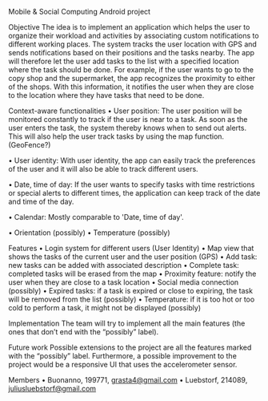 Mobile & Social Computing Android project

Objective 
The idea is to implement an application which helps the user to organize their workload and activities by associating custom notifications to different working places.
The system tracks the user location with GPS and sends notifications based on their positions and the tasks nearby.
The app will therefore let the user add tasks to the list with a specified location where the task should be done.
For example, if the user wants to go to the copy shop and the supermarket, the app recognizes the proximity to either of the shops.
With this information, it notifies the user when they are close to the location where they have tasks that need to be done.

Context-aware functionalities
•	User position:
	The user position will be monitored constantly to track if the user is near to a task. As soon as the user
	enters the task, the system thereby knows when to send out alerts. This will also help the user track tasks
	by using the map function. (GeoFence?)
	
•	User identity:
	With user identity, the app can easily track the preferences of the user and it will also be able to track
	different users.
	
•	Date, time of day:
	If the user wants to specify tasks with time restrictions or special alerts to different times, the application can
	keep track of the date and time of the day.
	
•	Calendar:
	Mostly comparable to 'Date, time of day'.
	
•	Orientation (possibly)
•	Temperature (possibly)

Features
•	Login system for different users (User Identity)
•	Map view that shows the tasks of the current user and the user position (GPS)
•	Add task: new tasks can be added with associated description
•	Complete task: completed tasks will be erased from the map
•	Proximity feature: notify the user when they are close to a task location
•	Social media connection (possibly)
•	Expired tasks: if a task is expired or close to expiring, the task will be removed from the list (possibly)
•	Temperature: if it is too hot or too cold to perform a task, it might not be displayed (possibly)

Implementation
	The team will try to implement all the main features (the ones that don’t end with the “possibly” label).

Future work
Possible extensions to the project are all the features marked with the “possibly” label.
Furthermore, a possible improvement to the project would be a responsive UI that uses the accelerometer sensor.

Members
•	Buonanno, 199771, grasta4@gmail.com
•	Luebstorf, 214089, juliusluebstorf@gmail.com
